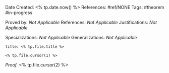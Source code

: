 Date Created: <% tp.date.now() %>
References: #ref/NONE
Tags: #theorem #in-progress

Proved by: <i>Not Applicable</i>
References: <i>Not Applicable</i>
Justifications: <i>Not Applicable</i>

Specializations: <i>Not Applicable</i>
Generalizations: <i>Not Applicable</i>

```ad-theorem
title: <% tp.file.title %>

<% tp.file.cursor(1) %>

```

<i>Proof.</i> <% tp.file.cursor(2) %>